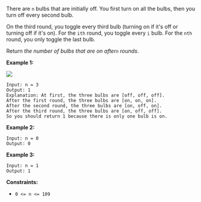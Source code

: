 There are `n` bulbs that are initially off. You first turn on all the bulbs,
then you turn off every second bulb.

On the third round, you toggle every third bulb (turning on if it's off or
turning off if it's on). For the `ith` round, you toggle every `i` bulb. For
the `nth` round, you only toggle the last bulb.

Return _the number of bulbs that are on after`n` rounds_.



**Example 1:**

![](https://assets.leetcode.com/uploads/2020/11/05/bulb.jpg)

    
    
    Input: n = 3
    Output: 1
    Explanation: At first, the three bulbs are [off, off, off].
    After the first round, the three bulbs are [on, on, on].
    After the second round, the three bulbs are [on, off, on].
    After the third round, the three bulbs are [on, off, off]. 
    So you should return 1 because there is only one bulb is on.

**Example 2:**

    
    
    Input: n = 0
    Output: 0
    

**Example 3:**

    
    
    Input: n = 1
    Output: 1
    



**Constraints:**

  * `0 <= n <= 109`

